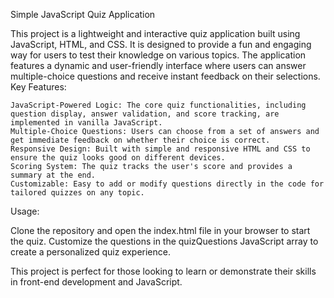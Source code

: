 Simple JavaScript Quiz Application

This project is a lightweight and interactive quiz application built using JavaScript, HTML, and CSS. It is designed to provide a fun and engaging way for users to test their knowledge on various topics. The application features a dynamic and user-friendly interface where users can answer multiple-choice questions and receive instant feedback on their selections.
Key Features:

    JavaScript-Powered Logic: The core quiz functionalities, including question display, answer validation, and score tracking, are implemented in vanilla JavaScript.
    Multiple-Choice Questions: Users can choose from a set of answers and get immediate feedback on whether their choice is correct.
    Responsive Design: Built with simple and responsive HTML and CSS to ensure the quiz looks good on different devices.
    Scoring System: The quiz tracks the user's score and provides a summary at the end.
    Customizable: Easy to add or modify questions directly in the code for tailored quizzes on any topic.

Usage:

Clone the repository and open the index.html file in your browser to start the quiz. Customize the questions in the quizQuestions JavaScript array to create a personalized quiz experience.

This project is perfect for those looking to learn or demonstrate their skills in front-end development and JavaScript.
